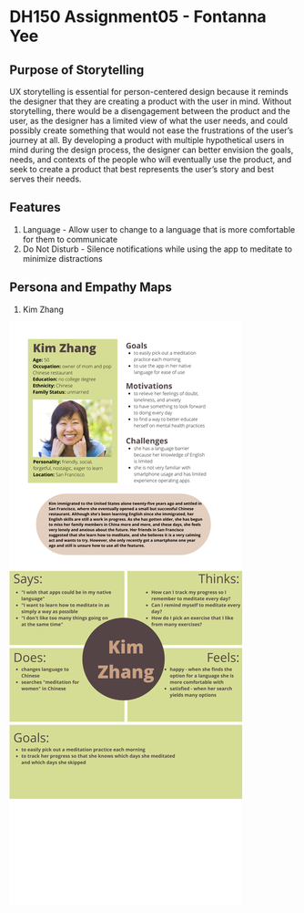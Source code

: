 # DH150 Assignment05 - Fontanna Yee
## Purpose of Storytelling

UX storytelling is essential for person-centered design because it reminds the designer that they are creating a product with the user in mind. Without storytelling, there would be a disengagement between the product and the user, as the designer has a limited view of what the user needs, and could possibly create something that would not ease the frustrations of the user’s journey at all. By developing a product with multiple hypothetical users in mind during the design process, the designer can better envision the goals, needs, and contexts of the people who will eventually use the product, and seek to create a product that best represents the user’s story and best serves their needs. 

## Features
1) Language - Allow user to change to a language that is more comfortable for them to communicate
2) Do Not Disturb - Silence notifications while using the app to meditate to minimize distractions 

## Persona and Empathy Maps
1) Kim Zhang

![Kim Persona](1.png)


